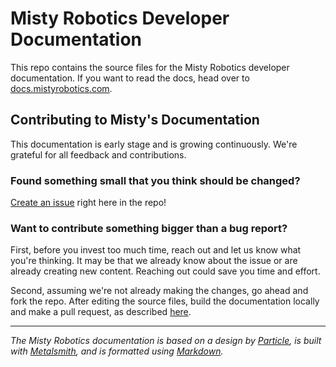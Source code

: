 # Misty Robotics Developer Documentation

This repo contains the source files for the Misty Robotics developer documentation. If you want to read the docs, head over to [docs.mistyrobotics.com](docs.mistyrobotics.com).

## Contributing to Misty's Documentation

This documentation is early stage and is growing continuously. We're grateful for all feedback and contributions. 

### Found something small that you think should be changed? 

[Create an issue](https://github.com/MistyCommunity/Documentation/issues) right here in the repo!

### Want to contribute something bigger than a bug report? 

First, before you invest too much time, reach out and let us know what you're thinking. It may be that we already know about the issue or are already creating new content. Reaching out could save you time and effort.

Second, assuming we're not already making the changes, go ahead and fork the repo. After editing the source files, build the documentation locally and make a pull request, as described [here](https://help.github.com/articles/working-with-forks/).

---

*The Misty Robotics documentation is based on a design by [Particle](docs.particle.io), is built with [Metalsmith](http://www.metalsmith.io), and is formatted using [Markdown](https://daringfireball.net/projects/markdown/syntax).*

